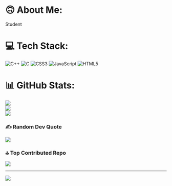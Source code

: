 # 🙃 About Me:
Student


# 💻 Tech Stack:
![C++](https://img.shields.io/badge/c++-%2300599C.svg?style=for-the-badge&logo=c%2B%2B&logoColor=white) ![C](https://img.shields.io/badge/c-%2300599C.svg?style=for-the-badge&logo=c&logoColor=white) ![CSS3](https://img.shields.io/badge/css3-%231572B6.svg?style=for-the-badge&logo=css3&logoColor=white) ![JavaScript](https://img.shields.io/badge/javascript-%23323330.svg?style=for-the-badge&logo=javascript&logoColor=%23F7DF1E) ![HTML5](https://img.shields.io/badge/html5-%23E34F26.svg?style=for-the-badge&logo=html5&logoColor=white)
# 📊 GitHub Stats:
![](https://github-readme-stats.vercel.app/api?username=Xanzik&theme=dark&hide_border=false&include_all_commits=false&count_private=false)<br/>
![](https://github-readme-streak-stats.herokuapp.com/?user=Xanzik&theme=dark&hide_border=false)<br/>
![](https://github-readme-stats.vercel.app/api/top-langs/?username=Xanzik&theme=dark&hide_border=false&include_all_commits=false&count_private=false&layout=compact)

### ✍️ Random Dev Quote
![](https://quotes-github-readme.vercel.app/api?type=horizontal&theme=dark)

### 🔝 Top Contributed Repo
![](https://github-contributor-stats.vercel.app/api?username=Xanzik&limit=5&theme=dark&combine_all_yearly_contributions=true)

---
[![](https://visitcount.itsvg.in/api?id=Xanzik&icon=0&color=12)](https://visitcount.itsvg.in)

<!-- Proudly created with GPRM ( https://gprm.itsvg.in ) -->
